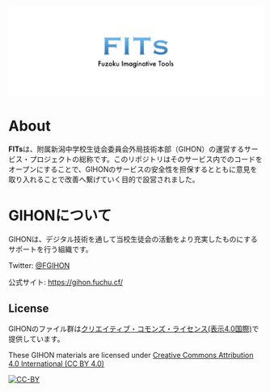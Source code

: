 ![FITs](/images/FITs.jpeg)

# About

**FITs**は、附属新潟中学校生徒会委員会外局技術本部（GIHON）の運営するサービス・プロジェクトの総称です。このリポジトリはそのサービス内でのコードをオープンにすることで、GIHONのサービスの安全性を担保するとともに意見を取り入れることで改善へ繋げていく目的で設営されました。

# GIHONについて
GIHONは、デジタル技術を通して当校生徒会の活動をより充実したものにするサポートを行う組織です。

Twitter: [@FGIHON](https://twitter.com/FGIHON)

公式サイト: https://gihon.fuchu.cf/


## License

GIHONのファイル群は[クリエイティブ・コモンズ・ライセンス(表示4.0国際)](https://creativecommons.org/licenses/by/4.0/deed.ja)で提供しています。

These GIHON materials are licensed under [Creative Commons Attribution 4.0 International (CC BY 4.0)](https://creativecommons.org/licenses/by/4.0/)

[![CC-BY](https://licensebuttons.net/l/by/4.0/88x31.png "CC-BY")](https://creativecommons.org/licenses/by/4.0/legalcode)
